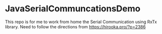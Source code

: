 # JavaSerialCommuncationsDemo
This repo is for me to work from home the Serial Communication using RxTx library. Need to follow the directions from https://hirooka.pro/?p=2386
